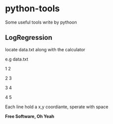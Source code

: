 python-tools
============
Some useful tools write by pythoon

LogRegression
-------------
locate data.txt along with the calculator

e.g data.txt

1 2

2 3

3 4

4 5

Each line hold a x,y coordiante, sperate with space

**Free Software, Oh Yeah**
